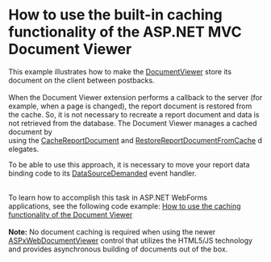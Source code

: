 # How to use the built-in caching functionality of the ASP.NET MVC Document Viewer


<p>This example illustrates how to make the <a href="http://documentation.devexpress.com/#XtraReports/CustomDocument5193">DocumentViewer</a> store its document on the client between postbacks.<br><br>When the Document Viewer extension performs a callback to the server (for example, when a page is changed), the report document is restored from the cache. So, it is not necessary to recreate a report document and data is not retrieved from the database. The Document Viewer manages a cached document by using the <a href="http://documentation.devexpress.com/#XtraReports/DevExpressXtraReportsWebASPxDocumentViewer_CacheReportDocumenttopic">CacheReportDocument</a> and <a href="http://documentation.devexpress.com/#XtraReports/DevExpressXtraReportsWebASPxDocumentViewer_RestoreReportDocumentFromCachetopic">RestoreReportDocumentFromCache</a> delegates.</p>
<p>To be able to use this approach, it is necessary to move your report data binding code to its <a href="https://documentation.devexpress.com/#XtraReports/DevExpressXtraReportsUIXtraReportBase_DataSourceDemandedtopic">DataSourceDemanded</a> event handler.</p>
<p><br>To learn how to accomplish this task in ASP.NET WebForms applications, see the following code example: <a href="https://www.devexpress.com/Support/Center/p/E1946">How to use the caching functionality of the Document Viewer</a> <br><strong><br>Note:</strong> No document caching is required when using the newer <a href="https://documentation.devexpress.com/#AspNet/CustomDocument114491">ASPxWebDocumentViewer</a> control that utilizes the HTML5/JS technology and provides asynchronous building of documents out of the box.</p>

<br/>


